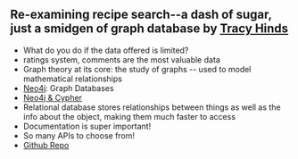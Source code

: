 Re-examining recipe search--a dash of sugar, just a smidgen of graph database by [Tracy Hinds](http://twitter.com/hackygolucky)
---

- What do you do if the data offered is limited?
- ratings system, comments are the most valuable data
- Graph theory at its core: the study of graphs -- used to model mathematical relationships
- [Neo4j](http://neo4j.com/): Graph Databases
- [Neo4j & Cypher](http://neo4j.com/docs/stable/cypher-intro-patterns.html)
- Relational database stores relationships between things as well as the info about the object, making them much faster to access
- Documentation is super important!
- So many APIs to choose from!
- [Github Repo](https://github.com/hackygolucky/recipe-modeling)